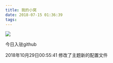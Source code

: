 ```yaml
---
title: 我的小窝
date: 2018-07-15 01:36:39
tags:
---
```


![](http://image.varygod.top/15417681827340.jpg)
<!--more-->


今日入驻github

2018年10月29日00:55:41 修改了主题新的配置文件